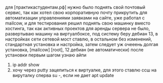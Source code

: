 для [практикастудентам.рф] нужно было поднять свой почтовый сервис, так как хотел свою корпоративную почту прикрутить для автоматизации управлениями заявками на сайте, уже работал с mailcow, и для тестирования решил поднять свою машинку вместо хостинга, так как активных проектов для аренды сервера не было, развертываю машину на виртуалбоксе, под систему беру дебиан 13, в настройках сети сетевой мост ставлю, в остальном без изменений, стандартная установка и настройка, затем следует уж очееень долгая установка, [mailcow] [root], 12 дебиан (не автоматически)
после установки первым шагом узнаю айпи
1) ip addr show 
2) хочу через putty зацепиться к виртуалке, для этого ставлю ссш на вируталку 
сперва su -, если не дает
apt update
